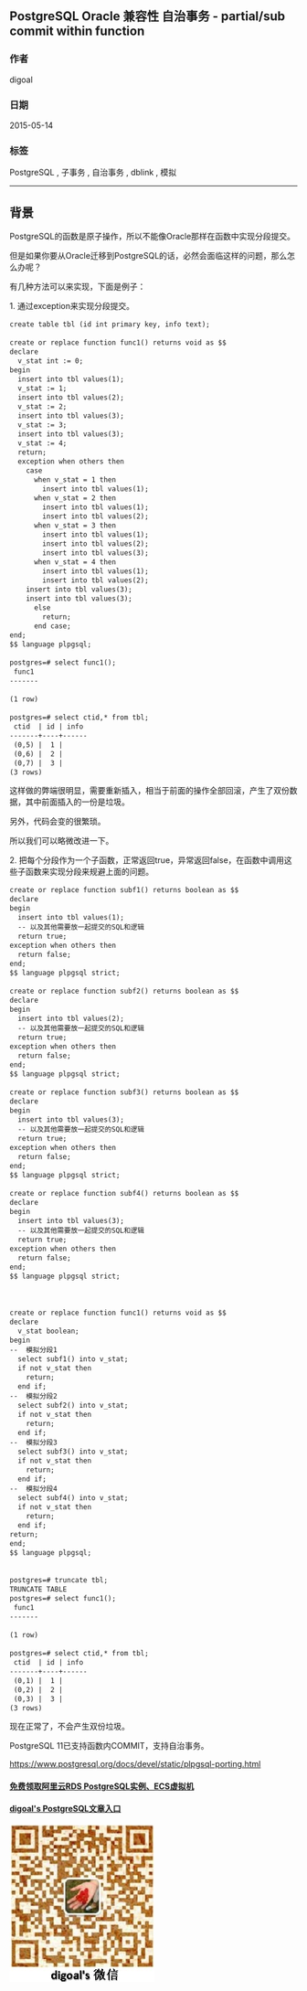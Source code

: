 ## PostgreSQL Oracle 兼容性 自治事务 - partial/sub commit within function  
                                                                                                                                                       
### 作者                                                                                                                                      
digoal                                                                                                                                      
                                                                                                                                      
### 日期                                                                                                                                       
2015-05-14                                                                                                                           
                                                                                                                                        
### 标签                                                                                                                                      
PostgreSQL , 子事务 , 自治事务 , dblink , 模拟          
                                                                                                                                                  
----                                                                                                                                                  
                                                                                                                                                   
## 背景                                                                           
PostgreSQL的函数是原子操作，所以不能像Oracle那样在函数中实现分段提交。  
  
但是如果你要从Oracle迁移到PostgreSQL的话，必然会面临这样的问题，那么怎么办呢？  
  
有几种方法可以来实现，下面是例子：  
  
1\. 通过exception来实现分段提交。  
  
```  
create table tbl (id int primary key, info text);  
  
create or replace function func1() returns void as $$  
declare  
  v_stat int := 0;  
begin  
  insert into tbl values(1);  
  v_stat := 1;  
  insert into tbl values(2);  
  v_stat := 2;  
  insert into tbl values(3);  
  v_stat := 3;  
  insert into tbl values(3);  
  v_stat := 4;  
  return;  
  exception when others then  
    case   
      when v_stat = 1 then  
        insert into tbl values(1);  
      when v_stat = 2 then  
        insert into tbl values(1);  
        insert into tbl values(2);  
      when v_stat = 3 then  
        insert into tbl values(1);  
        insert into tbl values(2);  
        insert into tbl values(3);  
      when v_stat = 4 then  
        insert into tbl values(1);  
        insert into tbl values(2);  
	insert into tbl values(3);  
	insert into tbl values(3);  
      else  
        return;  
      end case;  
end;  
$$ language plpgsql;  
  
postgres=# select func1();  
 func1   
-------  
   
(1 row)  
  
postgres=# select ctid,* from tbl;  
 ctid  | id | info   
-------+----+------  
 (0,5) |  1 |   
 (0,6) |  2 |   
 (0,7) |  3 |   
(3 rows)  
```  
  
这样做的弊端很明显，需要重新插入，相当于前面的操作全部回滚，产生了双份数据，其中前面插入的一份是垃圾。  
  
另外，代码会变的很繁琐。  
  
所以我们可以略微改进一下。  
  
2\. 把每个分段作为一个子函数，正常返回true，异常返回false，在函数中调用这些子函数来实现分段来规避上面的问题。  
  
```  
create or replace function subf1() returns boolean as $$  
declare  
begin  
  insert into tbl values(1);  
  -- 以及其他需要放一起提交的SQL和逻辑  
  return true;  
exception when others then  
  return false;  
end;   
$$ language plpgsql strict;  
  
create or replace function subf2() returns boolean as $$  
declare  
begin  
  insert into tbl values(2);  
  -- 以及其他需要放一起提交的SQL和逻辑  
  return true;  
exception when others then  
  return false;  
end;   
$$ language plpgsql strict;  
  
create or replace function subf3() returns boolean as $$  
declare  
begin  
  insert into tbl values(3);  
  -- 以及其他需要放一起提交的SQL和逻辑  
  return true;  
exception when others then  
  return false;  
end;   
$$ language plpgsql strict;  
  
create or replace function subf4() returns boolean as $$  
declare  
begin  
  insert into tbl values(3);  
  -- 以及其他需要放一起提交的SQL和逻辑  
  return true;  
exception when others then  
  return false;  
end;   
$$ language plpgsql strict;  
  
  
  
create or replace function func1() returns void as $$  
declare  
  v_stat boolean;  
begin  
--  模拟分段1  
  select subf1() into v_stat;  
  if not v_stat then   
    return;  
  end if;  
--  模拟分段2  
  select subf2() into v_stat;  
  if not v_stat then   
    return;  
  end if;  
--  模拟分段3  
  select subf3() into v_stat;  
  if not v_stat then   
    return;  
  end if;  
--  模拟分段4  
  select subf4() into v_stat;  
  if not v_stat then   
    return;  
  end if;  
return;  
end;  
$$ language plpgsql;  
  
  
postgres=# truncate tbl;  
TRUNCATE TABLE  
postgres=# select func1();  
 func1   
-------  
   
(1 row)  
  
postgres=# select ctid,* from tbl;  
 ctid  | id | info   
-------+----+------  
 (0,1) |  1 |   
 (0,2) |  2 |   
 (0,3) |  3 |   
(3 rows)  
```  
  
现在正常了，不会产生双份垃圾。  
   
PostgreSQL 11已支持函数内COMMIT，支持自治事务。   
  
https://www.postgresql.org/docs/devel/static/plpgsql-porting.html  
  
  
  
  
  
  
  
  
  
  
  
  
  
#### [免费领取阿里云RDS PostgreSQL实例、ECS虚拟机](https://free.aliyun.com/ "57258f76c37864c6e6d23383d05714ea")
  
  
#### [digoal's PostgreSQL文章入口](https://github.com/digoal/blog/blob/master/README.md "22709685feb7cab07d30f30387f0a9ae")
  
  
![digoal's weixin](../pic/digoal_weixin.jpg "f7ad92eeba24523fd47a6e1a0e691b59")
  
  
  
  
  
  
  
